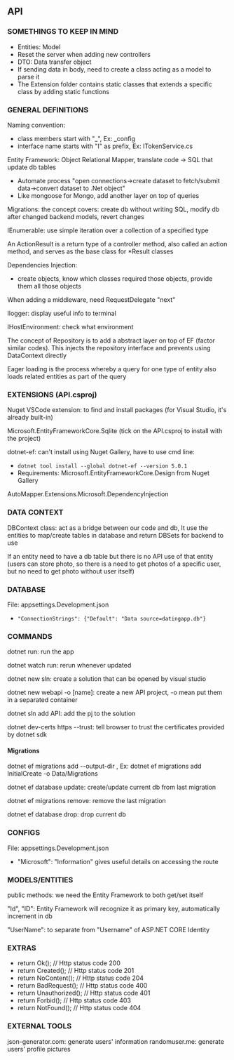 ## API

### SOMETHINGS TO KEEP IN MIND

* Entities: Model
* Reset the server when adding new controllers
* DTO: Data transfer object
* If sending data in body, need to create a class acting as a model to parse it
* The Extension folder contains static classes that extends a specific class by adding static functions
### GENERAL DEFINITIONS

Naming convention: 
* class members start with "_", Ex: _config
* interface name starts with "I" as prefix, Ex: ITokenService.cs 

Entity Framework: Object Relational Mapper, translate code -> SQL that update db tables
* Automate process "open connections->create dataset to fetch/submit data->convert dataset to .Net object"
* Like mongoose for Mongo, add another layer on top of queries

Migrations: the concept covers: create db without writing SQL, modify db after changed backend models, revert changes

IEnumerable: use simple iteration over a collection of a specified type

An ActionResult is a return type of a controller method, also called an action method, and serves as the base class for *Result classes

Dependencies Injection:
* create objects, know which classes required those objects, provide them all those objects

When adding a middleware, need RequestDelegate "next"

Ilogger: display useful info to terminal

IHostEnvironment: check what environment 

The concept of Repository is to add a abstract layer on top of EF (factor similar codes). This injects the repository interface and prevents using DataContext directly

Eager loading is the process whereby a query for one type of entity also loads related entities as part of the query

### EXTENSIONS (API.csproj) 

Nuget VSCode extension: to find and install packages (for Visual Studio, it's already built-in)

Microsoft.EntityFrameworkCore.Sqlite (tick on the API.csproj to install with the project)

dotnet-ef: can't install using Nuget Gallery, have to use cmd line: 
* ```dotnet tool install --global dotnet-ef --version 5.0.1```
* Requirements: Microsoft.EntityFrameworkCore.Design from Nuget Gallery
    
AutoMapper.Extensions.Microsoft.DependencyInjection

### DATA CONTEXT

DBContext class: act as a bridge between our code and db, It use the entities to map/create tables in database and return DBSets for backend to use

If an entity need to have a db table but there is no API use of that entity (users can store photo, so there is a need to get photos of a specific user, but no need to get photo without user itself)

### DATABASE 

File: appsettings.Development.json
* ```"ConnectionStrings": {"Default": "Data source=datingapp.db"}``` 

### COMMANDS 

dotnet run: run the app

dotnet watch run: rerun whenever updated

dotnet new sln: create a solution that can be opened by visual studio

dotnet new webapi -o [name]: create a new API project, -o mean put them in a separated container

dotnet sln add API: add the pj to the solution

dotnet dev-certs https --trust: tell browser to trust the certificates provided by dotnet sdk

#### Migrations

dotnet ef migrations add <NAME> --output-dir <PATH>, 
Ex: dotnet ef migrations add InitialCreate -o Data/Migrations

dotnet ef database update: create/update current db from last migration

dotnet ef migrations remove: remove the last migration

dotnet ef database drop: drop current db


### CONFIGS 

File: appsettings.Development.json
* "Microsoft": "Information" gives useful details on accessing the route

### MODELS/ENTITIES 

public methods: we need the Entity Framework to both get/set itself

"Id", "ID": Entity Framework will recognize it as primary key, automatically increment in db

"UserName": to separate from "Username" of ASP.NET CORE Identity

### EXTRAS

* return Ok(); // Http status code 200
* return Created(); // Http status code 201
* return NoContent(); // Http status code 204
* return BadRequest(); // Http status code 400
* return Unauthorized(); // Http status code 401
* return Forbid(); // Http status code 403
* return NotFound(); // Http status code 404


### EXTERNAL TOOLS

json-generator.com: generate users' information
randomuser.me: generate users' profile pictures